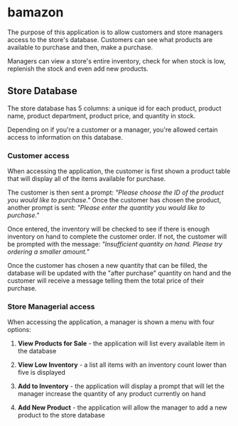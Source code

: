# bamazon

The purpose of this application is to allow customers and store managers access to the store's database. Customers can see what products are available to purchase and then, make a purchase.

Managers can view a store's entire inventory, check for when stock is low, replenish the stock and even add new products. 

## Store Database

The store database has 5 columns: a unique id for each product, product name, product department, product price, and quantity in stock.

<insert pic of store table>

Depending on if you're a customer or a manager, you're allowed certain access to information on this database.

### Customer access

When accessing the application, the customer is first shown a product table that will display all of the items available for purchase. 

<insert pic of customer table view>

The customer is then sent a prompt: *"Please choose the ID of the product you would like to purchase."*
Once the customer has chosen the product, another prompt is sent: *"Please enter the quantity you would like to purchase."*

Once entered, the inventory will be checked to see if there is enough inventory on hand to complete the customer order. If not, the customer will be prompted with the message: *"Insufficient quantity on hand. Please try ordering a smaller amount."*

Once the customer has chosen a new quantity that can be filled, the database will be updated with the "after purchase" quantity on hand and the customer will receive a message telling them the total price of their purchase.

### Store Managerial access

When accessing the application, a manager is shown a menu with four options:

1. **View Products for Sale** - the application will list every available item in the database

2. **View Low Inventory** - a list all items with an inventory count lower than five is displayed

3. **Add to Inventory** - the application will display a prompt that will let the manager increase the quantity of any
   product currently on hand

4. **Add New Product** - the application will allow the manager to add a new product to the store database







